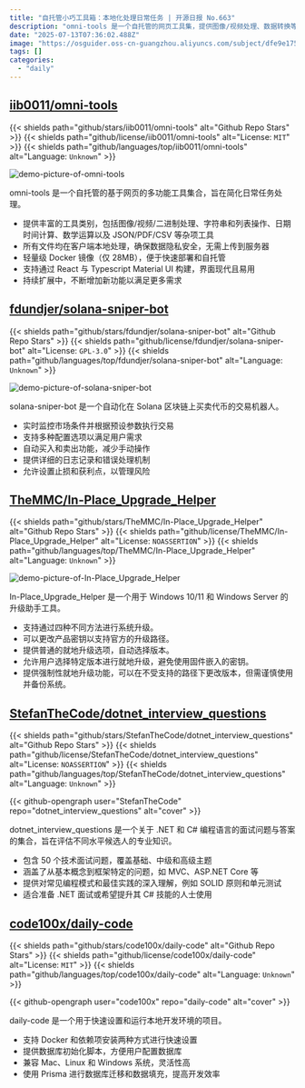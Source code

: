 ```yaml
---
title: "自托管小巧工具箱：本地化处理日常任务 | 开源日报 No.663"
description: "omni-tools 是一个自托管的网页工具集，提供图像/视频处理、数据转换等多样化本地化工具，采用轻量级 Docker 部署，注重隐私安全，基于 React+TypeScript 构建。"
date: "2025-07-13T07:36:02.488Z"
image: "https://osguider.oss-cn-guangzhou.aliyuncs.com/subject/dfe9e175ad3625965a224200260cde99.png"
tags: []
categories:
  - "daily"
---
```


## [iib0011/omni-tools](https://github.com/iib0011/omni-tools)

{{< shields path="github/stars/iib0011/omni-tools" alt="Github Repo Stars" >}} {{< shields path="github/license/iib0011/omni-tools" alt="License: `MIT`" >}} {{< shields path="github/languages/top/iib0011/omni-tools" alt="Language: `Unknown`" >}}

![demo-picture-of-omni-tools](https://static.osguider.com/subject/github/iib0011/omni-tools/557d3a18a7ba30955c583c28ff0b9567.png)

omni-tools 是一个自托管的基于网页的多功能工具集合，旨在简化日常任务处理。

- 提供丰富的工具类别，包括图像/视频/二进制处理、字符串和列表操作、日期时间计算、数学运算以及 JSON/PDF/CSV 等杂项工具
- 所有文件均在客户端本地处理，确保数据隐私安全，无需上传到服务器
- 轻量级 Docker 镜像（仅 28MB），便于快速部署和自托管
- 支持通过 React 与 Typescript Material UI 构建，界面现代且易用
- 持续扩展中，不断增加新功能以满足更多需求
  
## [fdundjer/solana-sniper-bot](https://github.com/fdundjer/solana-sniper-bot)

{{< shields path="github/stars/fdundjer/solana-sniper-bot" alt="Github Repo Stars" >}} {{< shields path="github/license/fdundjer/solana-sniper-bot" alt="License: `GPL-3.0`" >}} {{< shields path="github/languages/top/fdundjer/solana-sniper-bot" alt="Language: `Unknown`" >}}

![demo-picture-of-solana-sniper-bot](https://static.osguider.com/subject/github/fdundjer/solana-sniper-bot/2411932fc84bf7ed3784a77685f87077.png)

solana-sniper-bot 是一个自动化在 Solana 区块链上买卖代币的交易机器人。

- 实时监控市场条件并根据预设参数执行交易
- 支持多种配置选项以满足用户需求
- 自动买入和卖出功能，减少手动操作
- 提供详细的日志记录和错误处理机制
- 允许设置止损和获利点，以管理风险
  
## [TheMMC/In-Place_Upgrade_Helper](https://github.com/TheMMC/In-Place_Upgrade_Helper)

{{< shields path="github/stars/TheMMC/In-Place_Upgrade_Helper" alt="Github Repo Stars" >}} {{< shields path="github/license/TheMMC/In-Place_Upgrade_Helper" alt="License: `NOASSERTION`" >}} {{< shields path="github/languages/top/TheMMC/In-Place_Upgrade_Helper" alt="Language: `Unknown`" >}}

![demo-picture-of-In-Place_Upgrade_Helper](https://static.osguider.com/subject/github/TheMMC/In-Place_Upgrade_Helper/746655b002e053ff325b9e08ed6c6f29.png)

In-Place_Upgrade_Helper 是一个用于 Windows 10/11 和 Windows Server 的升级助手工具。

- 支持通过四种不同方法进行系统升级。
- 可以更改产品密钥以支持官方的升级路径。
- 提供普通的就地升级选项，自动选择版本。
- 允许用户选择特定版本进行就地升级，避免使用固件嵌入的密钥。
- 提供强制性就地升级功能，可以在不受支持的路径下更改版本，但需谨慎使用并备份系统。
  
## [StefanTheCode/dotnet_interview_questions](https://github.com/StefanTheCode/dotnet_interview_questions)

{{< shields path="github/stars/StefanTheCode/dotnet_interview_questions" alt="Github Repo Stars" >}} {{< shields path="github/license/StefanTheCode/dotnet_interview_questions" alt="License: `NOASSERTION`" >}} {{< shields path="github/languages/top/StefanTheCode/dotnet_interview_questions" alt="Language: `Unknown`" >}}

{{< github-opengraph user="StefanTheCode" repo="dotnet_interview_questions" alt="cover" >}}

dotnet_interview_questions 是一个关于 .NET 和 C# 编程语言的面试问题与答案的集合，旨在评估不同水平候选人的专业知识。

- 包含 50 个技术面试问题，覆盖基础、中级和高级主题
- 涵盖了从基本概念到框架特定的问题，如 MVC、ASP.NET Core 等
- 提供对常见编程模式和最佳实践的深入理解，例如 SOLID 原则和单元测试
- 适合准备 .NET 面试或希望提升其 C# 技能的人士使用
  
## [code100x/daily-code](https://github.com/code100x/daily-code)

{{< shields path="github/stars/code100x/daily-code" alt="Github Repo Stars" >}} {{< shields path="github/license/code100x/daily-code" alt="License: `MIT`" >}} {{< shields path="github/languages/top/code100x/daily-code" alt="Language: `Unknown`" >}}

{{< github-opengraph user="code100x" repo="daily-code" alt="cover" >}}

daily-code 是一个用于快速设置和运行本地开发环境的项目。

- 支持 Docker 和依赖项安装两种方式进行快速设置
- 提供数据库初始化脚本，方便用户配置数据库
- 兼容 Mac、Linux 和 Windows 系统，灵活性高
- 使用 Prisma 进行数据库迁移和数据填充，提高开发效率
  
